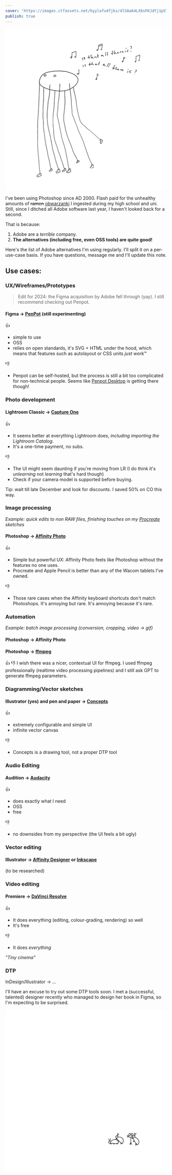 ```yaml
---
cover: 'https://images.ctfassets.net/hyylafu4fjks/4lSAa64LX6sFKJdYj1pV1t/b965abf8793d9bc3b4d9fc5ebaec34c2/175784178_509016940120211_3408298645667599302_n_17847913190546027.jpg'
publish: true
---
```

![199](spider.webp)

I've been using Photoshop since AD 2000. Flash paid for the unhealthy amounts of ~~ramen~~ [obwarzanki](https://en.wikipedia.org/wiki/Obwarzanek_krakowski) I ingested during my high school and uni. Still, since I ditched all Adobe software last year, I haven't looked back for a second.

That is because:

1. Adobe are a *terrible* company.
2. **The alternatives (including free, even OSS tools) are quite good!**

Here's the list of Adobe alternatives I'm using regularly. I'll split it on a per-use-case basis. If you have questions, message me and I'll update this note.

## Use cases:

### UX/Wireframes/Prototypes

> Edit for 2024: the Figma acquisition by Adobe fell through (yay). I still recommend checking out Penpot.
#### Figma → [PenPot](https://penpot.app) (still experimenting)

👍 
- simple to use
- OSS
- relies on open standards, it's SVG + HTML under the hood, which means that features such as autolayout or CSS units *just work*™

👎 
- Penpot can be self-hosted, but the process is still a bit too complicated for non-technical people. Seems like [Penpot Desktop](https://community.penpot.app/t/introducing-penpot-desktop/1468) is getting there though!

### Photo development

#### Lightroom Classic → [Capture One](https://www.captureone.com/en)

👍 

- It seems better at everything Lightroom does, *including importing the Lightroom Catalog*.
- It's a one-time payment, no subs.

👎

- The UI might seem daunting if you're moving from LR (I do think it's *unlearning* not *learning* that's hard though)
- Check if your camera model is supported before buying.

Tip: wait till late December and look for discounts. I saved 50% on CO this way. 
### Image processing

*Example: quick edits to non RAW files, finishing touches on my [Procreate](https://procreate.com) sketches*

#### Photoshop → [Affinity Photo](https://affinity.serif.com/en-us/photo/)

👍 
- Simple but powerful UX: Affinity Photo feels like Photoshop without the features no one uses. 
- Procreate and Apple Pencil is better than any of the Wacom tablets I've owned. 

👎 
- Those rare cases when the Affinity keyboard shortcuts don't match Photoshops. It's annoying but rare. It's annoying because it's rare.

### Automation

*Example: batch image processing (conversion, cropping, video → gif)*

#### Photoshop → Affinity Photo
#### **Photoshop → [ffmpeg](https://ffmpeg.org/download.html)**


👍 👎
I wish there was a nicer, contextual UI for ffmpeg. I used ffmpeg professionally (realtime video processing pipelines) and I still ask GPT to generate ffmpeg parameters.


### Diagramming/Vector sketches

#### Illustrator (yes) and pen and paper → [Concepts](https://concepts.app/en/)

👍 
- extremely configurable and simple UI
- infinite vector canvas

👎
- Concepts is a drawing tool, not a proper DTP tool

### Audio Editing

#### Audition → [Audacity](https://www.audacityteam.org)

👍 
- does exactly what I need
- OSS
- free

👎 
- no downsides from my perspective (the UI feels a bit ugly)

### Vector editing

#### Illustrator → [Affinity Designer](https://affinity.serif.com/en-us/designer/) or [Inkscape](https://inkscape.org)
(to be researched)

### Video editing

#### Premiere → [DaVinci Resolve](https://www.blackmagicdesign.com/products/davinciresolve)

👍 
- It does everything (editing, colour-grading, rendering) so well
- It's free

👎
- It does *everything*

*"Tiny cinema"*
### DTP

InDesign/Illustrator → ...

I'll have an excuse to try out some DTP tools soon. I met a (successful, talented) designer recently who managed to design her book in Figma, so I'm expecting to be surprised.

![Little Cinema](little-cinema.webp)
